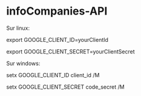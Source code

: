 # infoCompanies-API
Sur linux: 

export GOOGLE_CLIENT_ID=yourClientId

export GOOGLE_CLIENT_SECRET=yourClientSecret

Sur windows: 

setx GOOGLE_CLIENT_ID client_id /M 

setx GOOGLE_CLIENT_SECRET code_secret /M

